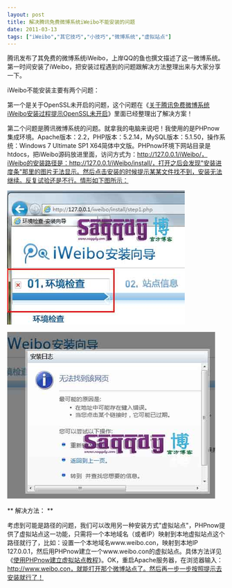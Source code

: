 ```yaml
---
layout: post
title: 解决腾讯免费微博系统iWeibo不能安装的问题		
date: 2011-03-13
tags: ["iWeibo","其它技巧","小技巧","微博系统","虚拟站点"]
---
```


腾讯发布了其免费的微博系统iWeibo，上岸QQ的鱼也撰文描述了这一微博系统。第一时间安装了iWeibo，把安装过程遇到的问题跟解决方法整理出来与大家分享一下。

iWeibo不能安装主要有两个问题：

第一个是关于OpenSSL未开启的问题，这个问题在《<a title="关于腾讯免费微博系统iWeibo安装过程提示OpenSSL未开启" href="http://www.saqqdy.com/computer-skills/about-tencent-free-microblogging-system-iweibo-not-open-the-installation-process-prompts-openssl" target="_blank">关于腾讯免费微博系统iWeibo安装过程提示OpenSSL未开启</a>》里面已经整理出了解决方案！

第二个问题是腾讯微博系统的问题。就拿我的电脑来说吧！我使用的是PHPnow集成环境。Apache版本：2.2，PHP版本：5.2.14，MySQL版本：5.1.50，操作系统：Windows 7 Ultimate SP1 X64简体中文版。PHPnow环境下网站目录是htdocs，把iWeibo源码放进里面，访问方式为：http://127.0.0.1/iWeibo/，iWeibo的安装路径是：http://127.0.0.1/iWeibo/install/，打开之后会发现"安装进度条"那里的图片无法显示。然后点击安装的时候提示某某文件找不到，安装无法继续。反复试验还是不行。情形如下图所示：

<a rel="attachment wp-att-480" href="http://www.saqqdy.com/computer-skills/solve-the-system-iweibo-tencent-free-microblogging-problem-can-not-be-installed/attachment/iweobowrong1"><img class="alignnone size-full wp-image-480" title="iweobowrong1" src="iweobowrong1.jpg" alt="" width="410" height="309" /></a>

<a rel="attachment wp-att-481" href="http://www.saqqdy.com/computer-skills/solve-the-system-iweibo-tencent-free-microblogging-problem-can-not-be-installed/attachment/iweobowrong2"><img class="alignnone size-full wp-image-481" title="iweobowrong2" src="iweobowrong2.jpg" alt="" width="480" height="384" /></a>

** 解决方法： **

考虑到可能是路径的问题，我们可以改用另一种安装方式"虚拟站点"，PHPnow提供了虚拟站点这一功能，只需将一个本地域名（或者IP）映射到本地虚拟站点这个路径就行了，比如：设置一个本地域名www.weibo.con，映射到本地IP 127.0.0.1，然后用PHPnow建立一个www.weibo.con的虚拟站点。具体方法详见《<a title="使用PHPnow建立虚拟站点教程" href="http://www.saqqdy.com/computer-skills/tutorial-to-create-a-virtual-site-using-phpnow" target="_blank">使用PHPnow建立虚拟站点教程</a>》。OK，重启Apache服务器，在浏览器输入：http://www.weibo.con，就能打开那个微博站点了。然后再一步一步按照提示去安装就行了！		